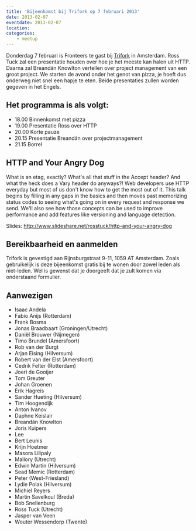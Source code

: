 ```yaml
---
title: 'Bijeenkomst bij Trifork op 7 februari 2013'
date: 2013-02-07
eventdate: 2013-02-07
location:
categories:
    - meetup
---
```


Donderdag 7 februari is Fronteers te gast bij [Trifork](http://trifork.nl) in Amsterdam. Ross Tuck zal een presentatie houden over hoe je het meeste kan halen uit HTTP. Daarna zal Breandán Knowlton vertellen over project management van een groot project. We starten de avond onder het genot van pizza, je hoeft dus onderweg niet snel een hapje te eten. Beide presentaties zullen worden gegeven in het Engels.

## Het programma is als volgt:

-   18.00 Binnenkomst met pizza
-   19.00 Presentatie Ross over HTTP
-   20.00 Korte pauze
-   20.15 Presentatie Breandán over projectmanagement
-   21.15 Borrel

## HTTP and Your Angry Dog

What is an etag, exactly? What's all that stuff in the Accept header? And what the heck does a Vary header do anyways?! Web developers use HTTP everyday but most of us don't know how to get the most out of it. This talk begins by filling in any gaps in the basics and then moves past memorizing status codes to seeing what's going on in every request and response we send. We'll also see how those concepts can be used to improve performance and add features like versioning and language detection.

Slides: <http://www.slideshare.net/rosstuck/http-and-your-angry-dog>

## Bereikbaarheid en aanmelden

Trifork is gevestigd aan Rijnsburgstraat 9-11, 1059 AT Amsterdam. Zoals gebruikelijk is deze bijeenkomst gratis bij te wonen door zowel leden als niet-leden. Wel is gewenst dat je doorgeeft dat je zult komen via onderstaand formulier.

## Aanwezigen

-   Isaac Andela
-   Fabio Anijs (Rotterdam)
-   Frank Bosma
-   Jonas Braadbaart (Groningen/Utrecht)
-   Daniël Brouwer (Nijmegen)
-   Timo Brundel (Amersfoort)
-   Rob van der Burgt
-   Arjan Eising (Hilversum)
-   Robert van der Elst (Amersfoort)
-   Cedrik Felter (Rotterdam)
-   Joeri de Gooijer
-   Tom Greuter
-   Johan Groenen
-   Erik Hagreis
-   Sander Hueting (Hilversum)
-   Tim Hoogendijk
-   Anton Ivanov
-   Daphne Keislair
-   Breandán Knowlton
-   Joris Kuipers
-   Lee
-   Bert Leunis
-   Krijn Hoetmer
-   Masora Lilipaly
-   Mallory (Utrecht)
-   Edwin Martin (Hilversum)
-   Sead Memic (Rotterdam)
-   Peter (West-Friesland)
-   Lydie Polak (Hilversum)
-   Michiel Reyers
-   Martin Savelkoul (Breda)
-   Bob Snellenburg
-   Ross Tuck (Utrecht)
-   Jasper van Veen
-   Wouter Wessendorp (Twente)
